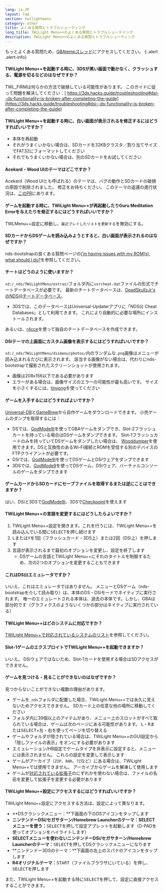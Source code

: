```yaml
---
lang: ja-JP
layout: faq
section: twilightmenu
category: other
title: よくある質問とトラブルシューティング
long_title: TWiLight Menu++のよくある質問とトラブルシューテイング
description: TWiLight Menu++のよくある質問とトラブルシューティング
---
```


もっとよくある質問ため、[GBAtempスレッド](https://gbatemp.net/threads/ds-i-3ds-twilight-menu-gui-for-ds-i-games-and-ds-i-menu-replacement.472200/)にアクセスしてください。
{:.alert .alert-info}

#### TWiLight Menu++を起動する時に、3DSが黒い画面で動かなく、クラッシュする、電源を切るなどのはなぜですか？
TWL_FIRMは何らかの方法で破損している可能性があります。 このガイドに従って問題を解決してください：[ https://3ds.hacks.guide/troubleshooting#dsi--ds-functionality-is-broken-after-completing-the-guide](https://3ds.hacks.guide/troubleshooting#dsi--ds-functionality-is-broken-after-completing-the-guide)

#### TWiLight Menu++を起動する時に、白い画面が表示されるを修正するにはどうすればいいですか？
- 本体を再起動
- それがうまくいかない場合は、SDカードを32KBクラスタ／割り当てサイズでFAT32にフォーマットしてください
- それでもうまくいかない場合は、別のSDカードをお試してください

#### Acekard・Wood UIのテーマはどこですか？
Acekard（Wood UIとも呼ばれる）のテーマは、バグの動作とSDカードの破損の原因で削除されました。 修正をお待ちください。 このテーマの返還の進行状況は、[このPR](https://github.com/DS-Homebrew/TWiLightMenu/pull/1109)にあります。

#### ゲームを起動する時に、TWiLight Menu++が再起動したりGuru Meditation Errorを与えたりを修正するにはどうすればいいですか？
TWLMenu++設定に移動し、`最近プレイしたリストを更新する`を無効にする。

#### SDカードからDSゲームを読み込みようとすると、白い画面が表示されるのはなぜですか？
nds-bootstrapの良くある質問ページの[I'm having issues with my ROM(s), what should I do?](../nds-bootstrap/faq?faq=im-having-issues-with-my-roms-what-should-i-do)を参照してください。

#### チートはどうのように使いますか？
`sd:/_nds/TWiLightMenu/extras/`フォルダ内に`usrcheat.dat`ファイルの形式でチートデータベースが必要です。 最新のチートデータベースは、[DeadSkullzJr'sのNDS(i)チートデータベース](https://gbatemp.net/threads/488711/)。
- 3DSでは、このデータベースはUniversal-Updaterアプリに「NDS(i) Cheat Databases」として利用てきます。 これにより自動的に必要な場所にインストールされます。

あるいは、[r4cce](http://hp.vector.co.jp/authors/VA013928/soft.html)を使って独自のチートデータベースを作成できます。

#### DSiテーマの上画面にカスタム画像を表示するにはどうすればいいですか？
`sd:/_nds/TWiLightMenu/dsimenu/photos/`内のランダムな`.png`画像はメニューが読み込まれるたびに表示されます。 該当する画像がない場合は、代わりにnds-bootstrapで撮影されたスクリーンショットが使用されます。

- 画像は208x156以下である必要があります
- エラーがある場合は、画像サイズのエラーの可能性が最も高いです。 サイズを小さくするには、[tinypng](https://tinypng.com)を使ってください

#### ゲームを入手するにはどうすればよいですか？
[Universal-DB](https://db.universal-team.net/ds)と[GameBrew](https://www.gamebrew.org/wiki/List_of_all_DS_homebrew#Games)から自作ゲームをダウンロードできます。 小売ゲームのダンプを取得するには：
- DSでは、[GodMode9i](https://github.com/DS-Homebrew/GodMode9i/releases)を使ってGBAゲームをダンプでき、Slot-2フラッシュカートを持っている場合はDSゲームをダンプできます。 Slot-1フラッシュカードのみを持っていてDSゲームをダンプしたい場合は、 [Wooddumper](https://digiex.net/attachments/wooddumper_r89-zip.14735/)を使用できます。DSと互換性のあるWi-Fi接続とROMを受信する別のデバイスのFTPクライアントが必要です。
- DSiでは、[GodMode9i](https://github.com/DS-Homebrew/GodMode9i/releases)を使ってDSゲームとDSiウェアをダンプできます
- 3DSでは、[GodMode9](https://github.com/d0k3/GodMode9/releases)を使ってDSゲーム、DSiウェア、バーチァルコンソールのゲームをダンプできます

#### ゲームカードからSDカードにセーブファイルを取得するまたは逆にことはできますか？
はい、DSiと3DSで[GodMode9i](https://github.com/DS-Homebrew/GodMode9i/releases)、3DSで[Checkpoint](https://github.com/FlagBrew/Checkpoint/releases)を使えます

#### TWiLight Menu++の言語を変更するにはどうしたらよいですか？
1. TWiLight Menu++設定を開きます。これを行うには、TWiLight Menu++を読み込んでいる間に<kbd>SELECT</kbd>を押し続けます
1. <kbd class="l">L</kbd>または<kbd class="face">Y</kbd>を1回（フラッシュカード・3DS上）または2回（DSi上）を押します
1. 言語が表示されるまで最初のオプションを変更し、設定を終了します
   - DSゲームの言語とTWiLight Menu++にそれのタイトルを制御するため、次の2つのオプションを変更することもできます

#### これはDS(i)エミュレータですか？
いいえ、これはエミュレータではありません。 メニューとDSゲーム（nds-bootstrapを介して読み取り）は、本体のDS・DSiモードでネイティブに実行されます。 唯一のエミュレートされる本体は、過去の本体です。しかし、GBAは部分的です（グラフィクスのようないくつかの部分はネイティブに実行されている）

#### TWiLight Menu++はどのシステムに対応ですか？
[TWiLight Menu++で対応されているシステムのリスト](../ds-index/emulators#twilight-menuで対応されているシステムのリスト)を参照してください。

#### Slot-1ゲームのエクスプロイトでTWiLight Menu++を起動できますか？
いいえ。 DSiウェアではないため、Slot-1カードを使用する場合はSDアクセスができません。

#### ゲームを見つける・見ることができないのはなぜですか？
見つからないことができない複数の理由があります。
- ゲームを`_nds`フォルダに配置した場合、TWiLight Menu++では永久に見えないためアクセスできません。 SDカード上の任意な他の場所に移動してください
- フォルダ内に39個以上のアイテムがあり、メニュー上のスロットがすべて取られている場合は、ゲームは次のページにある可能性があります。 <kbd class="l">L</kbd>・<kbd class="r">R</kbd>または<kbd>SELECT</kbd>+<kbd>左</kbd>・<kbd>右</kbd>を使ってページを切り替える
- ゲームやフォルダが隠されている場合は、TWiLight Menu++のGUI設定から「隠しファイルの表示」をオンにする必要があります
- エミュレーション/HB設定でゲームタイプを非表示に設定すると、メニューには表示されません。 これらの設定を変更して表示します
- ゲームがアーカイブ（`ZIP`、`RAR`、`7Z`など）にある場合は、TWiLight Menu++では使用できません。 アーカイブからゲームを解凍して使用します
- ゲームが[対応されている拡張子](../ds-index/emulators#list-of-systems-supported-by-twilight-menu)のにずれかを使わない場合は、ファイルの名前を変更して拡張子を変更する必要があります

#### TWiLight Menu++設定にアクセスするにはどうすればいいですか？
TWiLight Menu++設定にアクセスする方法は、設定によって異なります。
- **DSクラシックメニュー：**下画面の下のDSアイコンをタップします
- **ニンテンドーDSi/セガサターン/Homebrew Launcherのテーマ：SELECTメニューを使う：**<kbd>SELECT</kbd>を押して設定アプレットを起動します（D-PADを使ってオプションをハイライトします）
- **SELECTメニューを使わないニンテンドーDSi/セガサターン/Homebrew Launcherのテーマ：**<kbd>SELECT</kbd>を押してDSクラシックメニューになります
- **ニンテンドー3DSのテーマ：**下画面の左上のスパナのアイコンをタップします
- **R4オリジナルテーマ：**<kbd>START</kbd>（ファイルブラウザにいている）を押し、<kbd>SELECT</kbd>を押します

また、TWiLight Menu++を起動する時に<kbd>SELECT</kbd>を押して、設定に直接アクセスすることができます。
